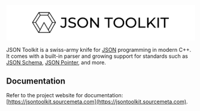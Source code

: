 ![JSON Toolkit](./assets/banner.png)

JSON Toolkit is a swiss-army knife for [JSON](https://www.json.org) programming
in modern C++. It comes with a built-in parser and growing support for
standards such as [JSON Schema](http://json-schema.org), [JSON
Pointer](https://www.rfc-editor.org/rfc/rfc6901), and more.

Documentation
-------------

Refer to the project website for documentation:
[https://jsontoolkit.sourcemeta.com](https://jsontoolkit.sourcemeta.com).
